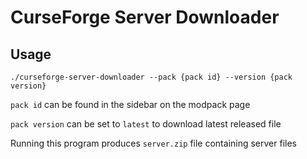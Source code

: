 # CurseForge Server Downloader

## Usage
`./curseforge-server-downloader --pack {pack id} --version {pack version}`

`pack id` can be found in the sidebar on the modpack page

`pack version` can be set to `latest` to download latest released file

Running this program produces `server.zip` file containing server files
